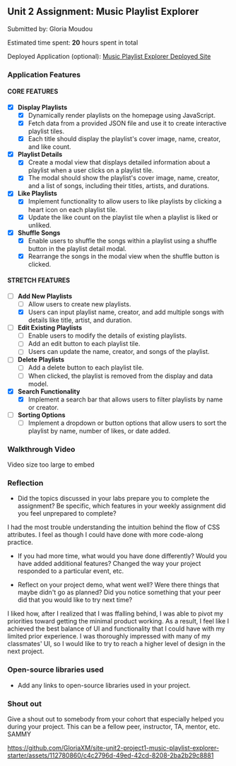 ## Unit 2 Assignment: Music Playlist Explorer

Submitted by: Gloria Moudou

Estimated time spent: **20** hours spent in total

Deployed Application (optional): [Music Playlist Explorer Deployed Site](ADD_LINK_HERE)

### Application Features

#### CORE FEATURES

- [x] **Display Playlists**
  - [x] Dynamically render playlists on the homepage using JavaScript.
  - [x] Fetch data from a provided JSON file and use it to create interactive playlist tiles.
  - [x] Each title should display the playlist's cover image, name, creator, and like count.

- [x] **Playlist Details**
  - [x] Create a modal view that displays detailed information about a playlist when a user clicks on a playlist tile.
  - [x] The modal should show the playlist's cover image, name, creator, and a list of songs, including their titles, artists, and durations.

- [x] **Like Playlists**
  - [x] Implement functionality to allow users to like playlists by clicking a heart icon on each playlist tile.
  - [x] Update the like count on the playlist tile when a playlist is liked or unliked.

- [x] **Shuffle Songs**
  - [x] Enable users to shuffle the songs within a playlist using a shuffle button in the playlist detail modal.
  - [x] Rearrange the songs in the modal view when the shuffle button is clicked.

#### STRETCH FEATURES

- [ ] **Add New Playlists**
  - [ ] Allow users to create new playlists.
  - [x] Users can input playlist name, creator, and add multiple songs with details like title, artist, and duration.

- [ ] **Edit Existing Playlists**
  - [ ] Enable users to modify the details of existing playlists.
  - [ ] Add an edit button to each playlist tile.
  - [ ] Users can update the name, creator, and songs of the playlist.

- [ ] **Delete Playlists**
  - [ ] Add a delete button to each playlist tile.
  - [ ] When clicked, the playlist is removed from the display and data model.

- [x] **Search Functionality**
  - [x] Implement a search bar that allows users to filter playlists by name or creator.

- [ ] **Sorting Options**
  - [ ] Implement a dropdown or button options that allow users to sort the playlist by name, number of likes, or date added.

### Walkthrough Video

Video size too large to embed

### Reflection

* Did the topics discussed in your labs prepare you to complete the assignment? Be specific, which features in your weekly assignment did you feel unprepared to complete?

I had the most trouble understanding the intuition behind the flow of CSS attributes. I feel as though I could have done with more code-along practice.


* If you had more time, what would you have done differently? Would you have added additional features? Changed the way your project responded to a particular event, etc.

* Reflect on your project demo, what went well? Were there things that maybe didn't go as planned? Did you notice something that your peer did that you would like to try next time?

I liked how, after I realized that I was ffalling behind, I was able to pivot my priorities toward getting the minimal product working. As a result, I feel like I achieved the best balance of UI and functionality that I could have with my limited prior experience. I was thoroughly impressed with many of my classmates' UI, so I would like to try to reach a higher level of design in the next project.

### Open-source libraries used

- Add any links to open-source libraries used in your project.

### Shout out

Give a shout out to somebody from your cohort that especially helped you during your project. This can be a fellow peer, instructor, TA, mentor, etc.
SAMMY


https://github.com/GloriaXM/site-unit2-project1-music-playlist-explorer-starter/assets/112780860/c4c2796d-49ed-42cd-8208-2ba2b29c8881

